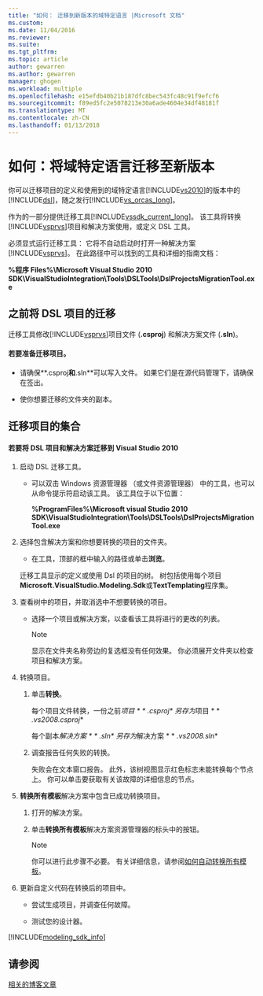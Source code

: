 ```yaml
---
title: "如何： 迁移到新版本的域特定语言 |Microsoft 文档"
ms.custom: 
ms.date: 11/04/2016
ms.reviewer: 
ms.suite: 
ms.tgt_pltfrm: 
ms.topic: article
author: gewarren
ms.author: gewarren
manager: ghogen
ms.workload: multiple
ms.openlocfilehash: e15efdb40b21b187dfc8bec543fc48c91f9efcf6
ms.sourcegitcommit: f89ed5fc2e5078213e30a6ade4604e34df48181f
ms.translationtype: MT
ms.contentlocale: zh-CN
ms.lasthandoff: 01/13/2018
---
```

# <a name="how-to-migrate-a-domain-specific-language-to-a-new-version"></a>如何：将域特定语言迁移至新版本
你可以迁移项目的定义和使用到的域特定语言[!INCLUDE[vs2010](../misc/includes/vs2010_md.md)]的版本中的[!INCLUDE[dsl](../modeling/includes/dsl_md.md)]，随之发行[!INCLUDE[vs_orcas_long](../debugger/includes/vs_orcas_long_md.md)]。  
  
 作为的一部分提供迁移工具[!INCLUDE[vssdk_current_long](../misc/includes/vssdk_current_long_md.md)]。 该工具将转换[!INCLUDE[vsprvs](../code-quality/includes/vsprvs_md.md)]项目和解决方案使用，或定义 DSL 工具。  
  
 必须显式运行迁移工具： 它将不自动启动时打开一种解决方案[!INCLUDE[vsprvs](../code-quality/includes/vsprvs_md.md)]。 在此路径中可以找到的工具和详细的指南文档：  
  
 **%程序 Files%\Microsoft Visual Studio 2010 SDK\VisualStudioIntegration\Tools\DSLTools\DslProjectsMigrationTool.exe**  
  
## <a name="before-you-migrate-your-dsl-projects"></a>之前将 DSL 项目的迁移  
 迁移工具修改[!INCLUDE[vsprvs](../code-quality/includes/vsprvs_md.md)]项目文件 (**.csproj**) 和解决方案文件 (**.sln**)。  
  
#### <a name="to-prepare-projects-for-migration"></a>若要准备迁移项目。  
  
-   请确保**.csproj**和**.sln**可以写入文件。 如果它们是在源代码管理下，请确保在签出。  
  
-   使你想要迁移的文件夹的副本。  
  
## <a name="migrating-a-collection-of-projects"></a>迁移项目的集合  
  
#### <a name="to-migrate-dsl-projects-and-solutions-to-visual-studio-2010"></a>若要将 DSL 项目和解决方案迁移到 Visual Studio 2010  
  
1.  启动 DSL 迁移工具。  
  
    -   可以双击 Windows 资源管理器 （或文件资源管理器） 中的工具，也可以从命令提示符启动该工具。 该工具位于以下位置：  
  
         **%ProgramFiles%\Microsoft visual Studio 2010 SDK\VisualStudioIntegration\Tools\DSLTools\DslProjectsMigrationTool.exe**  
  
2.  选择包含解决方案和你想要转换的项目的文件夹。  
  
    -   在工具，顶部的框中输入的路径或单击**浏览**。  
  
     迁移工具显示的定义或使用 Dsl 的项目的树。 树包括使用每个项目**Microsoft.VisualStudio.Modeling.Sdk**或**TextTemplating**程序集。  
  
3.  查看树中的项目，并取消选中不想要转换的项目。  
  
    -   选择一个项目或解决方案，以查看该工具将进行的更改的列表。  
  
        > [!NOTE]
        >  显示在文件夹名称旁边的复选框没有任何效果。 你必须展开文件夹以检查项目和解决方案。  
  
4.  转换项目。  
  
    1.  单击**转换**。  
  
         每个项目文件转换，一份之前*项目 * * *.csproj** 另存为*项目 * * *.vs2008.csproj**  
  
         每个副本*解决方案 * * *.sln** 另存为*解决方案 * * *.vs2008.sln**  
  
    2.  调查报告任何失败的转换。  
  
         失败会在文本窗口报告。 此外，该树视图显示红色标志未能转换每个节点上。 你可以单击要获取有关该故障的详细信息的节点。  
  
5.  **转换所有模板**解决方案中包含已成功转换项目。  
  
    1.  打开的解决方案。  
  
    2.  单击**转换所有模板**解决方案资源管理器的标头中的按钮。  
  
        > [!NOTE]
        >  你可以进行此步骤不必要。 有关详细信息，请参阅[如何自动转换所有模板](http://msdn.microsoft.com/en-us/b63cfe20-fe5e-47cc-9506-59b29bca768a)。  
  
6.  更新自定义代码在转换后的项目中。  
  
    -   尝试生成项目，并调查任何故障。  
  
    -   测试您的设计器。  
  

[!INCLUDE[modeling_sdk_info](includes/modeling_sdk_info.md)]

## <a name="see-also"></a>请参阅  
 [相关的博客文章](https://blogs.msdn.microsoft.com/visualstudioalm/tag/code-index/)

